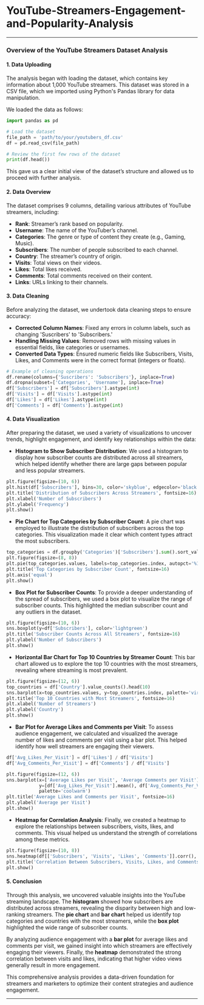# YouTube-Streamers-Engagement-and-Popularity-Analysis

---

### Overview of the YouTube Streamers Dataset Analysis

#### 1. **Data Uploading**
The analysis began with loading the dataset, which contains key information about 1,000 YouTube streamers. This dataset was stored in a CSV file, which we imported using Python's Pandas library for data manipulation. 

We loaded the data as follows:

```python
import pandas as pd

# Load the dataset
file_path = 'path/to/your/youtubers_df.csv'
df = pd.read_csv(file_path)

# Review the first few rows of the dataset
print(df.head())
```

This gave us a clear initial view of the dataset’s structure and allowed us to proceed with further analysis.

#### 2. **Data Overview**
The dataset comprises 9 columns, detailing various attributes of YouTube streamers, including:

- **Rank**: Streamer’s rank based on popularity.
- **Username**: The name of the YouTuber’s channel.
- **Categories**: The genre or type of content they create (e.g., Gaming, Music).
- **Subscribers**: The number of people subscribed to each channel.
- **Country**: The streamer’s country of origin.
- **Visits**: Total views on their videos.
- **Likes**: Total likes received.
- **Comments**: Total comments received on their content.
- **Links**: URLs linking to their channels.

#### 3. **Data Cleaning**
Before analyzing the dataset, we undertook data cleaning steps to ensure accuracy:

- **Corrected Column Names**: Fixed any errors in column labels, such as changing 'Suscribers' to 'Subscribers.'
- **Handling Missing Values**: Removed rows with missing values in essential fields, like categories or usernames.
- **Converted Data Types**: Ensured numeric fields like Subscribers, Visits, Likes, and Comments were in the correct format (integers or floats).

```python
# Example of cleaning operations
df.rename(columns={'Suscribers': 'Subscribers'}, inplace=True)
df.dropna(subset=['Categories', 'Username'], inplace=True)
df['Subscribers'] = df['Subscribers'].astype(int)
df['Visits'] = df['Visits'].astype(int)
df['Likes'] = df['Likes'].astype(int)
df['Comments'] = df['Comments'].astype(int)
```

#### 4. **Data Visualization**
After preparing the dataset, we used a variety of visualizations to uncover trends, highlight engagement, and identify key relationships within the data:

- **Histogram to Show Subscriber Distribution**: We used a histogram to display how subscriber counts are distributed across all streamers, which helped identify whether there are large gaps between popular and less popular streamers.

```python
plt.figure(figsize=(10, 6))
plt.hist(df['Subscribers'], bins=30, color='skyblue', edgecolor='black')
plt.title('Distribution of Subscribers Across Streamers', fontsize=16)
plt.xlabel('Number of Subscribers')
plt.ylabel('Frequency')
plt.show()
```

- **Pie Chart for Top Categories by Subscriber Count**: A pie chart was employed to illustrate the distribution of subscribers across the top categories. This visualization made it clear which content types attract the most subscribers.

```python
top_categories = df.groupby('Categories')['Subscribers'].sum().sort_values(ascending=False).head(10)
plt.figure(figsize=(8, 8))
plt.pie(top_categories.values, labels=top_categories.index, autopct='%1.1f%%', startangle=90, colors=plt.cm.Paired.colors)
plt.title('Top Categories by Subscriber Count', fontsize=16)
plt.axis('equal')
plt.show()
```

- **Box Plot for Subscriber Counts**: To provide a deeper understanding of the spread of subscribers, we used a box plot to visualize the range of subscriber counts. This highlighted the median subscriber count and any outliers in the dataset.

```python
plt.figure(figsize=(10, 6))
sns.boxplot(y=df['Subscribers'], color='lightgreen')
plt.title('Subscriber Counts Across All Streamers', fontsize=16)
plt.ylabel('Number of Subscribers')
plt.show()
```

- **Horizontal Bar Chart for Top 10 Countries by Streamer Count**: This bar chart allowed us to explore the top 10 countries with the most streamers, revealing where streaming is most prevalent.

```python
plt.figure(figsize=(12, 6))
top_countries = df['Country'].value_counts().head(10)
sns.barplot(x=top_countries.values, y=top_countries.index, palette='viridis')
plt.title('Top 10 Countries with Most Streamers', fontsize=16)
plt.xlabel('Number of Streamers')
plt.ylabel('Country')
plt.show()
```

- **Bar Plot for Average Likes and Comments per Visit**: To assess audience engagement, we calculated and visualized the average number of likes and comments per visit using a bar plot. This helped identify how well streamers are engaging their viewers.

```python
df['Avg_Likes_Per_Visit'] = df['Likes'] / df['Visits']
df['Avg_Comments_Per_Visit'] = df['Comments'] / df['Visits']

plt.figure(figsize=(12, 6))
sns.barplot(x=['Average Likes per Visit', 'Average Comments per Visit'], 
            y=[df['Avg_Likes_Per_Visit'].mean(), df['Avg_Comments_Per_Visit'].mean()], 
            palette='coolwarm')
plt.title('Average Likes and Comments per Visit', fontsize=16)
plt.ylabel('Average per Visit')
plt.show()
```

- **Heatmap for Correlation Analysis**: Finally, we created a heatmap to explore the relationships between subscribers, visits, likes, and comments. This visual helped us understand the strength of correlations among these metrics.

```python
plt.figure(figsize=(10, 8))
sns.heatmap(df[['Subscribers', 'Visits', 'Likes', 'Comments']].corr(), annot=True, cmap='coolwarm', linewidths=0.5)
plt.title('Correlation Between Subscribers, Visits, Likes, and Comments', fontsize=16)
plt.show()
```

#### 5. **Conclusion**
Through this analysis, we uncovered valuable insights into the YouTube streaming landscape. The **histogram** showed how subscribers are distributed across streamers, revealing the disparity between high and low-ranking streamers. The **pie chart** and **bar chart** helped us identify top categories and countries with the most streamers, while the **box plot** highlighted the wide range of subscriber counts.

By analyzing audience engagement with a **bar plot** for average likes and comments per visit, we gained insight into which streamers are effectively engaging their viewers. Finally, the **heatmap** demonstrated the strong correlation between visits and likes, indicating that higher video views generally result in more engagement.

This comprehensive analysis provides a data-driven foundation for streamers and marketers to optimize their content strategies and audience engagement.

---


